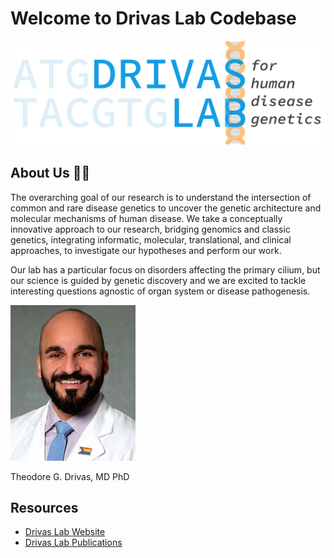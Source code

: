# Welcome to Drivas Lab Codebase

![Drivas Lab Logo](../assets/drivas-lab-logo.png)

## About Us 🧫🧬
The overarching goal of our research is to understand the intersection of common and rare disease genetics to uncover the genetic architecture and molecular mechanisms of human disease. We take a conceptually innovative approach to our research, bridging genomics and classic genetics, integrating informatic, molecular, translational, and clinical approaches, to investigate our hypotheses and perform our work.

Our lab has a particular focus on disorders affecting the primary cilium, but our science is guided by genetic discovery and we are excited to tackle interesting questions agnostic of organ system or disease pathogenesis.

<img src="../assets/tdrivas-headshot.jpg" width="200" height="249">
<!-- aspect ratio = 0.80:1 -->

Theodore G. Drivas, MD PhD

## Resources
- [Drivas Lab Website](https://drivaslab.org/)
- [Drivas Lab Publications](https://scholar.google.com/citations?hl=en&user=a392PNwAAAAJ)


<!--

**Here are some ideas to get you started:**

🙋‍♀️ A short introduction - what is your organization all about?
🌈 Contribution guidelines - how can the community get involved?
👩‍💻 Useful resources - where can the community find your docs? Is there anything else the community should know?
🍿 Fun facts - what does your team eat for breakfast?
🧙 Remember, you can do mighty things with the power of [Markdown](https://docs.github.com/github/writing-on-github/getting-started-with-writing-and-formatting-on-github/basic-writing-and-formatting-syntax)
-->
